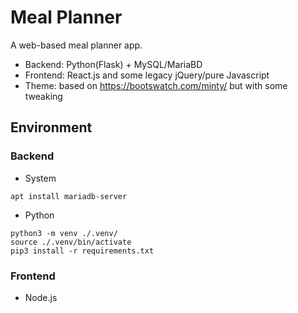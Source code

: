 # Meal Planner

A web-based meal planner app.

* Backend: Python(Flask) + MySQL/MariaBD
* Frontend: React.js and some legacy jQuery/pure Javascript
* Theme: based on https://bootswatch.com/minty/ but with some tweaking

## Environment

### Backend

* System
```
apt install mariadb-server
```

* Python
```
python3 -m venv ./.venv/
source ./.venv/bin/activate
pip3 install -r requirements.txt
```

### Frontend

* Node.js
